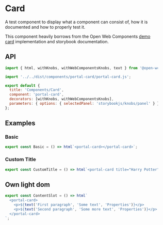 # Card

A test component to display what a component can consist of, how it is documented and how to properly test it.

This component heavily borrows from the Open Web Components [demo card](https://open-wc.org/demoing-storybook/?path=/docs/demo-card-docs--simple) implementation and storybook documentation.

## API

<sb-props of="portal-navigation"></sb-props>

```js script
import { html, withKnobs, withWebComponentsKnobs, text } from '@open-wc/demoing-storybook';

import '../../dist/components/portal-card/portal-card.js';

export default {
  title: 'Components/Card',
  component: 'portal-card',
  decorators: [withKnobs, withWebComponentsKnobs],
  parameters: { options: { selectedPanel: 'storybookjs/knobs/panel' } },
};
```

## Examples

### Basic

```js preview-story
export const Basic = () => html`<portal-card></portal-card>`;
```

### Custom Title

```js preview-story
export const CustomTitle = () => html`<portal-card title="Harry Potter"></portal-card>`;
```

## Own light dom

```js preview-story
export const ContentSlot = () => html`
  <portal-card>
    <p>${text('First paragraph', 'Some text', 'Properties')}</p>
    <p>${text('Second paragraph', 'Some more text', 'Properties')}</p>
  </portal-card>
`;
```
